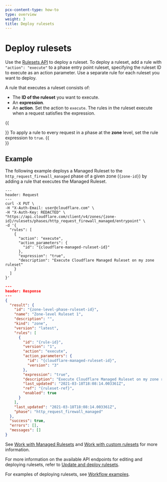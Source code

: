 ```yaml
---
pcx-content-type: how-to
type: overview
weight: 3
title: Deploy rulesets
---
```


# Deploy rulesets

Use the [Rulesets API](/ruleset-engine/rulesets-api/) to deploy a ruleset. To deploy a ruleset, add a rule with `"action": "execute"` to a phase entry point ruleset, specifying the ruleset ID to execute as an action parameter. Use a separate rule for each ruleset you want to deploy.

A rule that executes a ruleset consists of:

- The **ID of the ruleset** you want to execute.
- An **expression**.
- An **action**. Set the action to `execute`. The rules in the ruleset execute when a request satisfies the expression.

{{<Aside type="note">}}
To apply a rule to every request in a phase at the **zone** level, set the rule expression to `true`.
{{</Aside>}}

## Example

The following example deploys a Managed Ruleset to the `http_request_firewall_managed` phase of a given zone (`{zone-id}`) by adding a rule that executes the Managed Ruleset.

```curl
---
header: Request
---
curl -X PUT \
-H "X-Auth-Email: user@cloudflare.com" \
-H "X-Auth-Key: REDACTED" \
"https://api.cloudflare.com/client/v4/zones/{zone-id}/rulesets/phases/http_request_firewall_managed/entrypoint" \
-d '{
  "rules": [
    {
      "action": "execute",
      "action_parameters": {
        "id": "{cloudflare-managed-ruleset-id}"
      },
      "expression": "true",
      "description": "Execute Cloudflare Managed Ruleset on my zone ruleset"
    }
  ]
}'
```

```json
---
header: Response
---
{
  "result": {
    "id": "{zone-level-phase-ruleset-id}",
    "name": "Zone-level Ruleset 1",
    "description": "",
    "kind": "zone",
    "version": "latest",
    "rules": [
      {
        "id": "{rule-id}",
        "version": "1",
        "action": "execute",
        "action_parameters": {
          "id": "{cloudflare-managed-ruleset-id}",
          "version": "3"
        },
        "expression": "true",
        "description": "Execute Cloudflare Managed Ruleset on my zone ruleset",
        "last_updated": "2021-03-18T18:08:14.003361Z",
        "ref": "{ruleset-ref}",
        "enabled": true
      }
    ],
    "last_updated": "2021-03-18T18:08:14.003361Z",
    "phase": "http_request_firewall_managed"
  },
  "success": true,
  "errors": [],
  "messages": []
}
```

See [Work with Managed Rulesets](/ruleset-engine/managed-rulesets/) and [Work with custom rulesets](/ruleset-engine/custom-rulesets/) for more information.

For more information on the available API endpoints for editing and deploying rulesets, refer to [Update and deploy rulesets](/ruleset-engine/rulesets-api/update/).

For examples of deploying rulesets, see [Workflow examples](/ruleset-engine/common-use-cases/).
